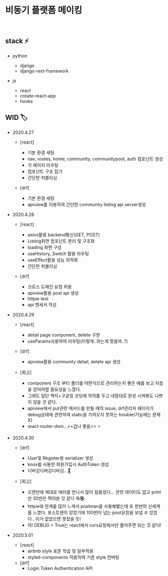 # 비동기 플랫폼 메이킹

<br>

## stack :zap:
- python
    - django
    - django-rest-framework

- js
    - react
    - create-react-app
    - hooks

## WID :label:

- 2020.4.27
    - [react]
        - 기본 환경 세팅
        - nav, routes, home, community, communitypost, auth 컴포넌트 생성 
        - 각 페이지 라우팅
        - 컴포넌트 구조 잡기
        - 간단한 퍼블리싱

    - [drf]
        - 기본 환경 세팅
        - apiview를 이용하여 간단한 community listing api server생성
 
- 2020.4.28
    - [react]
        - axios활용 backend통신(GET, POST)
        - Listing화면 컴포넌트 분리 및 구조화 
        - loading 화면 구성
        - useHistory, Switch 활용 라우팅
        - useEffect활용 성능 최적화
        - 간단한 퍼블리싱

    - [drf]
        - 크로스 도메인 요청 허용
        - apiview활용 post api 생성
        - httpie test
        - api 명세서 작성
 
 - 2020.4.29
    - [react]
        - detail page component, delete 구현
        - useParams사용하여 라우팅(이렇게..하는게 맞을까..?)  
    - [drf]
        - apiview활용 community detail, delete api 생성

    - [회고]
        - component 구조 부터 폴더를 어떤식으로 관리하는지 좋은 예를 보고 지침을 얻어야할 필요성을 느꼈다.
        - 그래도 일단 백지+구글링 코딩에 의의를 두고 내맘대로 완성 시켜봐도 나쁘지 않을 것 같다.
        - apiview에서 put관련 메서드를 만들 때의 issue, drf관리자 페이지가 debug상태에 관련하여 static을 가져오지 못하는 trouble(기능에는 문제 X)
        - react-router-dom...<<겁나 좋음>> :star:
        
- 2020.4.30
    - [drf]
        - User및 Register용 serializer 생성
        - knox를 사용한 회원가입시 AuthToken 생성
        - 디버깅디버깅디버깅...:bug:

    - [회고]
        - 오랜만에 제대로 에러를 만나서 많이 힘들었다... 관련 데이터도 없고 print만 30번은 찍어본 것 같다 욕:mute:
        - httpie에 한계를 많이 느껴서 postman을 사용해봤는데 또 한번의 신세계를 느꼈다. 포스트맨이 있었기에 100번이 넘는 post요청을 보낼 수 있었다.. 이거 없었으면 못잤을 듯!
        - 아! DEBUG = True는 react에서 cors요청에서만 풀어주면 되는 것 같다!

- 2020.5.01
    - [react]
        - airbnb style 표준 학습 및 일부적용
        - styled-components 적용하여 기존 style 컨버팅
    - [drf]
        - Login Token Authentication API